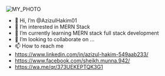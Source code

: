 ![MY_PHOTO](https://i.imgur.com/SVVRD5a.png)

- 👋 Hi, I’m @AzizulHakim01
- 👀 I’m interested in MERN Stack
- 🌱 I’m currently learning MERN stack full stack development
- 💞️ I’m looking to collaborate on ...
- 📫 How to reach me
- https://www.linkedin.com/in/azizul-hakim-549aab233/
- https://www.facebook.com/sheikh.munna.942/
- https://wa.me/qr/373UEKEPTQK3G1

<!---
AzizulHakim01/AzizulHakim01 is a ✨ special ✨ repository because its `README.md` (this file) appears on your GitHub profile.
You can click the Preview link to take a look at your changes.
--->

